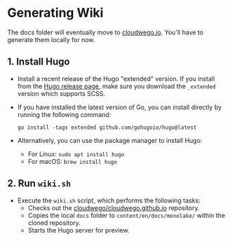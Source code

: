 # Generating Wiki

The docs folder will eventually move to [cloudwego.io](https://www.cloudwego.io/). You'll have to generate them locally for now.

## 1. Install Hugo

- Install a recent release of the Hugo "extended" version. If you install from the [Hugo release page](https://github.com/gohugoio/hugo/releases), make sure you download the `_extended` version which supports SCSS.

- If you have installed the latest version of Go, you can install directly by running the following command:
  ```
  go install -tags extended github.com/gohugoio/hugo@latest
  ```

- Alternatively, you can use the package manager to install Hugo:
  - For Linux: `sudo apt install hugo`
  - For macOS: `brew install hugo`

## 2. Run `wiki.sh`

- Execute the `wiki.sh` script, which performs the following tasks:
  - Checks out the [cloudwego/cloudwego.github.io](https://github.com/cloudwego/cloudwego.github.io) repository.
  - Copies the local `docs` folder to `content/en/docs/monolake/` within the cloned repository.
  - Starts the Hugo server for preview.
